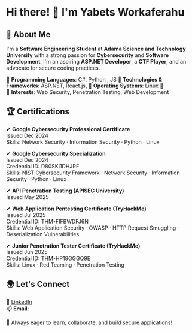 # Hi there! 👋 I'm Yabets Workaferahu

## 🚀 About Me
I'm a **Software Engineering Student** at **Adama Science and Technology University** with a strong passion for **Cybersecurity** and **Software Development**.
 I'm an aspiring **ASP.NET Developer**, a **CTF Player**, and an advocate for secure coding practices. 

🔹 **Programming Languages**: C#, Python , JS 
🔹 **Technologies & Frameworks**: ASP.NET, React.js,
🔹 **Operating Systems**: Linux 🐧  
🔹 **Interests**: Web Security, Penetration Testing, Web Development 

## 🏆 Certifications

✔ **Google Cybersecurity Professional Certificate**  
Issued Dec 2024  
Skills: Network Security · Information Security · Python · Linux

✔ **Google Cybersecurity Specialization**  
Issued Dec 2024  
Credential ID: D80SKI1DHJRF  
Skills: NIST Cybersecurity Framework · Network Security · Information Security · Python · Linux

✔ **API Penetration Testing (APISEC University)**  
Issued May 2025

✔ **Web Application Pentesting Certificate (TryHackMe)**  
Issued Jul 2025  
Credential ID: THM-FIFBWDFJ6N  
Skills: Web Application Security · OWASP · HTTP Request Smuggling · Deserialization Vulnerabilities

✔ **Junior Penetration Tester Certificate (TryHackMe)**  
Issued Jun 2025  
Credential ID: THM-HP19GGGQ9E  
Skills: Linux · Red Teaming · Penetration Testing



## 🌍 Let's Connect
🔗 [LinkedIn](https://www.linkedin.com/in/yabets7)  
📫 **Email**: 

🚀 Always eager to learn, collaborate, and build secure applications!
